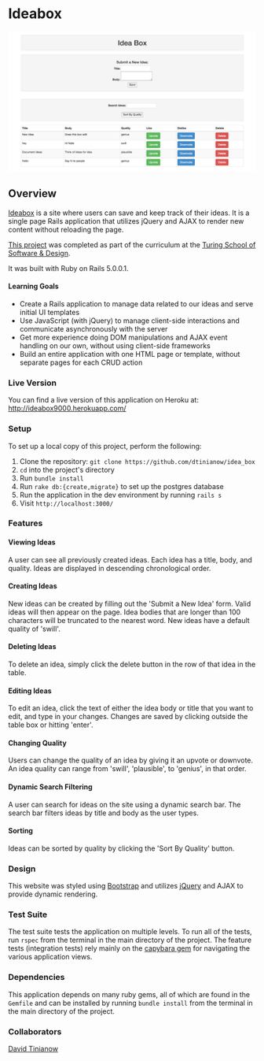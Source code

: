 # Ideabox

![Alt text](./app/assets/images/ideabox.png?raw=true "Ideabox")

## Overview

[Ideabox](http://ideabox9000.herokuapp.com/) is a site where users can save and keep track of their ideas.  It is a single page Rails application that utilizes jQuery and AJAX to render new content without reloading the page.

[This project](https://github.com/turingschool/curriculum/blob/master/source/projects/revenge_of_idea_box.markdown) was completed as part of the curriculum at the [Turing School of Software & Design](http://turing.io).  

It was built with Ruby on Rails 5.0.0.1.



#### Learning Goals

* Create a Rails application to manage data related to our ideas and serve initial UI templates
* Use JavaScript (with jQuery) to manage client-side interactions and communicate asynchronously with the server
* Get more experience doing DOM manipulations and AJAX event handling on our own, without using client-side frameworks
* Build an entire application with one HTML page or template, without separate pages for each CRUD action

### Live Version

You can find a live version of this application on Heroku at: http://ideabox9000.herokuapp.com/

### Setup

To set up a local copy of this project, perform the following:

  1. Clone the repository: `git clone https://github.com/dtinianow/idea_box`
  2. `cd` into the project's directory
  3. Run `bundle install`
  4. Run `rake db:{create,migrate}` to set up the postgres database
  5. Run the application in the dev environment by running `rails s`
  6. Visit `http://localhost:3000/`

### Features

#### Viewing Ideas

A user can see all previously created ideas.  Each idea has a title, body, and quality.  Ideas are displayed in descending chronological order.

#### Creating Ideas

New ideas can be created by filling out the 'Submit a New Idea' form.  Valid ideas will then appear on the page.  Idea bodies that are longer than 100 characters will be truncated to the nearest word.  New ideas have a default quality of 'swill'.

#### Deleting Ideas

To delete an idea, simply click the delete button in the row of that idea in the table.

#### Editing Ideas

To edit an idea, click the text of either the idea body or title that you want to edit, and type in your changes.  Changes are saved by clicking outside the table box or hitting 'enter'.

#### Changing Quality

Users can change the quality of an idea by giving it an upvote or downvote.  An idea quality can range from 'swill', 'plausible', to 'genius', in that order.

#### Dynamic Search Filtering

A user can search for ideas on the site using a dynamic search bar.  The search bar filters ideas by title and body as the user types.

#### Sorting

Ideas can be sorted by quality by clicking the 'Sort By Quality' button.

### Design

This website was styled using [Bootstrap](http://getbootstrap.com/) and utilizes [jQuery](https://jquery.com/) and AJAX to provide dynamic rendering.

### Test Suite

The test suite tests the application on multiple levels. To run all of the tests, run `rspec` from the terminal in the main directory of the project. The feature tests (integration tests) rely mainly on the [capybara gem](https://github.com/jnicklas/capybara) for navigating the various application views.

### Dependencies

This application depends on many ruby gems, all of which are found in the `Gemfile` and can be installed by running `bundle install` from the terminal in the main directory of the project.

### Collaborators

[David Tinianow](https://github.com/dtinianow)
